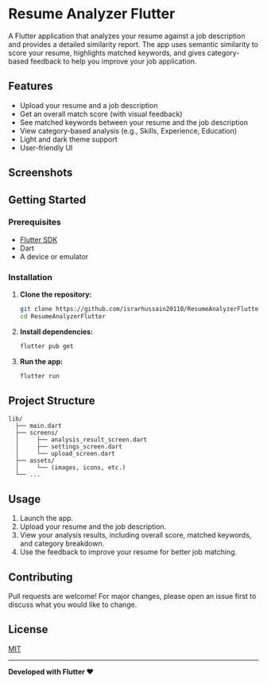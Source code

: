 # Resume Analyzer Flutter

A Flutter application that analyzes your resume against a job description and provides a detailed similarity report. The app uses semantic similarity to score your resume, highlights matched keywords, and gives category-based feedback to help you improve your job application.

## Features

- Upload your resume and a job description
- Get an overall match score (with visual feedback)
- See matched keywords between your resume and the job description
- View category-based analysis (e.g., Skills, Experience, Education)
- Light and dark theme support
- User-friendly UI

## Screenshots

<!-- Add screenshots here if available -->
<!-- ![Screenshot1](assets/screenshots/screen1.png) -->

## Getting Started

### Prerequisites

- [Flutter SDK](https://flutter.dev/docs/get-started/install)
- Dart
- A device or emulator

### Installation

1. **Clone the repository:**
   ```sh
   git clone https://github.com/israrhussain20110/ResumeAnalyzerFlutter.git
   cd ResumeAnalyzerFlutter
   ```

2. **Install dependencies:**
   ```sh
   flutter pub get
   ```

3. **Run the app:**
   ```sh
   flutter run
   ```

## Project Structure

```
lib/
  ├── main.dart
  ├── screens/
  │     ├── analysis_result_screen.dart
  │     ├── settings_screen.dart
  │     └── upload_screen.dart
  ├── assets/
  │     └── (images, icons, etc.)
  └── ...
```

## Usage

1. Launch the app.
2. Upload your resume and the job description.
3. View your analysis results, including overall score, matched keywords, and category breakdown.
4. Use the feedback to improve your resume for better job matching.

## Contributing

Pull requests are welcome! For major changes, please open an issue first to discuss what you would like to change.

## License

[MIT](LICENSE)

---

**Developed with Flutter ❤️**
